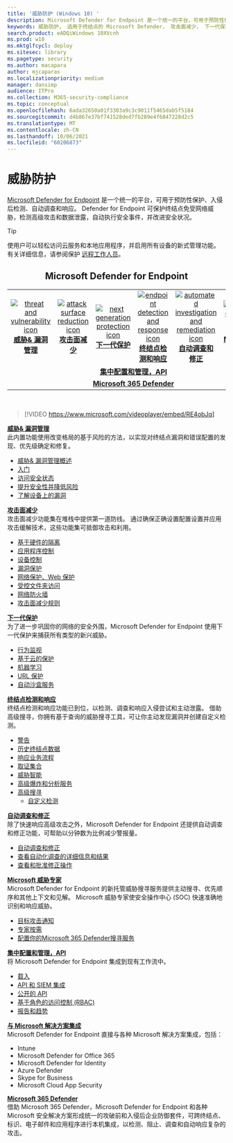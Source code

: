 ```yaml
---
title: '威胁防护 (Windows 10) '
description: Microsoft Defender for Endpoint 是一个统一的平台，可用于预防性保护、入侵后检测、自动调查和响应。
keywords: 威胁防护， 适用于终结点的 Microsoft Defender， 攻击面减少， 下一代保护， 终结点检测和响应， 自动调查和响应， Microsoft 威胁专家， Microsoft 设备安全分数， 高级搜寻， 网络威胁搜寻， Web 威胁防护
search.product: eADQiWindows 10XVcnh
ms.prod: w10
ms.mktglfcycl: deploy
ms.sitesec: library
ms.pagetype: security
ms.author: macapara
author: mjcaparas
ms.localizationpriority: medium
manager: dansimp
audience: ITPro
ms.collection: M365-security-compliance
ms.topic: conceptual
ms.openlocfilehash: 6ada32650a01f3303a9c3c9011f5465dab5f5184
ms.sourcegitcommit: d4b867e37bf741528ded7fb289e4f6847228d2c5
ms.translationtype: MT
ms.contentlocale: zh-CN
ms.lasthandoff: 10/06/2021
ms.locfileid: "60206873"
---
```

# <a name="threat-protection"></a>威胁防护

[Microsoft Defender for Endpoint](/microsoft-365/security/defender-endpoint/microsoft-defender-advanced-threat-protection) 是一个统一的平台，可用于预防性保护、入侵后检测、自动调查和响应。 Defender for Endpoint 可保护终结点免受网络威胁，检测高级攻击和数据泄露，自动执行安全事件，并改进安全状况。

> [!TIP]
> 使用户可以轻松访问云服务和本地应用程序，并启用所有设备的新式管理功能。 有关详细信息，请参阅保护 [远程工作人员](/enterprise-mobility-security/remote-work/)。 

<center><h2>Microsoft Defender for Endpoint</center></h2>
<table>
<tr>
<td><a href="#tvm"><center><img src="images/TVM_icon.png" alt="threat and vulnerability icon"> <br><b>威胁& 漏洞管理</b></center></a></td>
<td><a href="#asr"><center><img src="images/asr-icon.png" alt="attack surface reduction icon"> <br><b>攻击面减少</b></center></a></td>
<td><center><a href="#ngp"><img src="images/ngp-icon.png" alt="next generation protection icon"><br> <b>下一代保护</b></a></center></td>
<td><center><a href="#edr"><img src="images/edr-icon.png" alt="endpoint detection and response icon"><br> <b>终结点检测和响应</b></a></center></td>
<td><center><a href="#ai"><img src="images/air-icon.png" alt="automated investigation and remediation icon"><br> <b>自动调查和修正</b></a></center></td>
<td><center><a href="#mte"><img src="images/mte-icon.png" alt="microsoft threat experts icon"><br> <b>Microsoft 威胁专家</b></a></center></td>
</tr>
<tr>
<td colspan="7">
<a href="#apis"><center><b>集中配置和管理，API</a></b></center></td>
</tr>
<tr>
<td colspan="7"><a href="#mtp"><center><b>Microsoft 365 Defender</a></center></b></td>
</tr>
</table>
<br>

<a name="tvm"></a>

> [!VIDEO https://www.microsoft.com/videoplayer/embed/RE4obJq]

**[威胁& 漏洞管理](next-gen-threat-and-vuln-mgt.md)**<br>
此内置功能使用改变格局的基于风险的方法，以实现对终结点漏洞和错误配置的发现、优先级确定和修复。

- [威胁& 漏洞管理概述](next-gen-threat-and-vuln-mgt.md)
- [入门](tvm-prerequisites.md)
- [访问安全状态](tvm-dashboard-insights.md)
- [提升安全性并降低风险](tvm-security-recommendation.md)
- [了解设备上的漏洞](tvm-software-inventory.md)

<a name="asr"></a>

**[攻击面减少](overview-attack-surface-reduction.md)**<br>
攻击面减少功能集在堆栈中提供第一道防线。 通过确保正确设置配置设置并应用攻击缓解技术，这些功能集可抵御攻击和利用。

- [基于硬件的隔离](overview-hardware-based-isolation.md)
- [应用程序控制](/windows/security/threat-protection/windows-defender-application-control/windows-defender-application-control)
- [设备控制](/windows/security/threat-protection/device-guard/introduction-to-device-guard-virtualization-based-security-and-windows-defender-application-control)
- [漏洞保护](exploit-protection.md)
- [网络保护](network-protection.md)[、Web 保护](web-protection-overview.md)
- [受控文件夹访问](controlled-folders.md)
- [网络防火墙](/windows/security/threat-protection/windows-firewall/windows-firewall-with-advanced-security)
- [攻击面减少规则](attack-surface-reduction.md)

<a name="ngp"></a>

**[下一代保护](/windows/security/threat-protection/microsoft-defender-antivirus/microsoft-defender-antivirus-in-windows-10)**<br>
为了进一步巩固你的网络的安全外围，Microsoft Defender for Endpoint 使用下一代保护来捕获所有类型的新兴威胁。

- [行为监视](/windows/security/threat-protection/microsoft-defender-antivirus/configure-real-time-protection-microsoft-defender-antivirus)
- [基于云的保护](/windows/security/threat-protection/microsoft-defender-antivirus/configure-protection-features-microsoft-defender-antivirus)
- [机器学习](/windows/security/threat-protection/microsoft-defender-antivirus/utilize-microsoft-cloud-protection-microsoft-defender-antivirus)
- [URL 保护](/windows/security/threat-protection/microsoft-defender-antivirus/configure-network-connections-microsoft-defender-antivirus)
- [自动沙盒服务](/windows/security/threat-protection/microsoft-defender-antivirus/configure-block-at-first-sight-microsoft-defender-antivirus)

<a name="edr"></a>

**[终结点检测和响应](overview-endpoint-detection-response.md)**<br>
终结点检测和响应功能已到位，以检测、调查和响应入侵尝试和主动泄露。 借助高级搜寻，你拥有基于查询的威胁搜寻工具，可让你主动发现漏洞并创建自定义检测。

- [警告](alerts-queue.md)
- [历史终结点数据](investigate-machines.md#timeline)
- [响应业务流程](/windows/security/threat-protection/microsoft-defender-atp/respond-machine-alerts)
- [取证集合](respond-machine-alerts.md#collect-investigation-package-from-devices)
- [威胁智能](threat-indicator-concepts.md)
- [高级爆炸和分析服务](respond-file-alerts.md#deep-analysis)
- [高级搜寻](advanced-hunting-overview.md)
    - [自定义检测](overview-custom-detections.md)

<a name="ai"></a>

**[自动调查和修正](automated-investigations.md)**<br>
除了快速响应高级攻击之外，Microsoft Defender for Endpoint 还提供自动调查和修正功能，可帮助以分钟数为比例减少警报量。

- [自动调查和修正](automated-investigations.md)
- [查看自动化调查的详细信息和结果](auto-investigation-action-center.md)
- [查看和批准修正操作](manage-auto-investigation.md)

<a name="mte"></a>

**[Microsoft 威胁专家](microsoft-threat-experts.md)**<br>
Microsoft Defender for Endpoint 的新托管威胁搜寻服务提供主动搜寻、优先顺序和其他上下文和见解。 Microsoft 威胁专家使安全操作中心 (SOC) 快速准确地识别和响应威胁。

- [目标攻击通知](microsoft-threat-experts.md)
- [专家按需](microsoft-threat-experts.md)
- [配置你的Microsoft 365 Defender搜寻服务](configure-microsoft-threat-experts.md)

<a name="apis"></a>

**[集中配置和管理，API](management-apis.md)**<br>
将 Microsoft Defender for Endpoint 集成到现有工作流中。
- [载入](onboard-configure.md)
- [API 和 SIEM 集成](configure-siem.md)
- [公开的 API](apis-intro.md)
- [基于角色的访问控制 (RBAC)](rbac.md)
- [报告和趋势](threat-protection-reports.md)

<a name="integration"></a>
**[与 Microsoft 解决方案集成](threat-protection-integration.md)** <br>
 Microsoft Defender for Endpoint 直接与各种 Microsoft 解决方案集成，包括：
- Intune
- Microsoft Defender for Office 365
- Microsoft Defender for Identity
- Azure Defender
- Skype for Business
- Microsoft Cloud App Security

<a name="mtp"></a>
**[Microsoft 365 Defender](/microsoft-365/security/defender/microsoft-threat-protection)**<br>
 借助 Microsoft 365 Defender，Microsoft Defender for Endpoint 和各种 Microsoft 安全解决方案形成统一的攻破前和入侵后企业防御套件，可跨终结点、标识、电子邮件和应用程序进行本机集成，以检测、阻止、调查和自动响应复杂的攻击。
